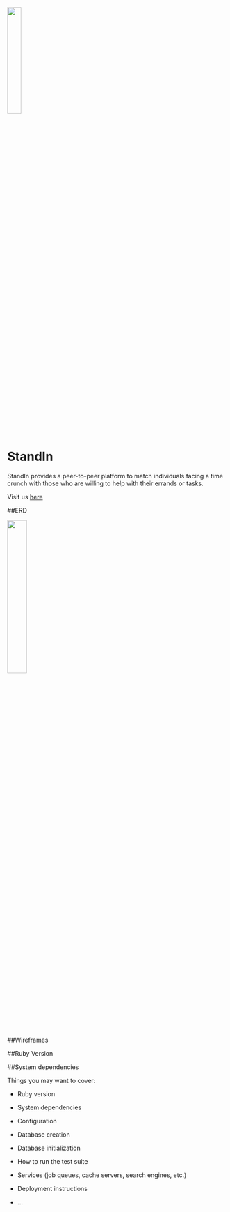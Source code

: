 <img src="https://i.imgur.com/sKUl26J.png" width="25%">

# StandIn

StandIn provides a peer-to-peer platform to match individuals facing a time crunch with those who are willing to help with their errands or tasks.

Visit us [here](https://standin-app.herokuapp.com/)

##ERD

<img src="hhttps://i.imgur.com/rx8osfW.png" width="30%">


##Wireframes

##Ruby Version

##System dependencies



Things you may want to cover:

* Ruby version

* System dependencies

* Configuration

* Database creation

* Database initialization

* How to run the test suite

* Services (job queues, cache servers, search engines, etc.)

* Deployment instructions

* ...
